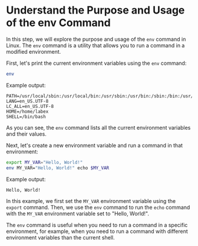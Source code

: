 # Understand the Purpose and Usage of the env Command

In this step, we will explore the purpose and usage of the `env` command in Linux. The `env` command is a utility that allows you to run a command in a modified environment.

First, let's print the current environment variables using the `env` command:

```bash
env
```

Example output:

```
PATH=/usr/local/sbin:/usr/local/bin:/usr/sbin:/usr/bin:/sbin:/bin:/usr/games:/usr/local/games:/snap/bin
LANG=en_US.UTF-8
LC_ALL=en_US.UTF-8
HOME=/home/labex
SHELL=/bin/bash
```

As you can see, the `env` command lists all the current environment variables and their values.

Next, let's create a new environment variable and run a command in that environment:

```bash
export MY_VAR="Hello, World!"
env MY_VAR="Hello, World!" echo $MY_VAR
```

Example output:

```
Hello, World!
```

In this example, we first set the `MY_VAR` environment variable using the `export` command. Then, we use the `env` command to run the `echo` command with the `MY_VAR` environment variable set to "Hello, World!".

The `env` command is useful when you need to run a command in a specific environment, for example, when you need to run a command with different environment variables than the current shell.
